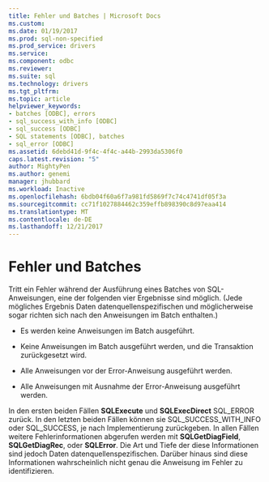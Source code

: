 ```yaml
---
title: Fehler und Batches | Microsoft Docs
ms.custom: 
ms.date: 01/19/2017
ms.prod: sql-non-specified
ms.prod_service: drivers
ms.service: 
ms.component: odbc
ms.reviewer: 
ms.suite: sql
ms.technology: drivers
ms.tgt_pltfrm: 
ms.topic: article
helpviewer_keywords:
- batches [ODBC], errors
- sql_success_with_info [ODBC]
- sql_success [ODBC]
- SQL statements [ODBC], batches
- sql_error [ODBC]
ms.assetid: 6debd41d-9f4c-4f4c-a44b-2993da5306f0
caps.latest.revision: "5"
author: MightyPen
ms.author: genemi
manager: jhubbard
ms.workload: Inactive
ms.openlocfilehash: 6bdb04f60a6f7a981fd5869f7c74c4741df05f3a
ms.sourcegitcommit: cc71f1027884462c359effb898390c8d97eaa414
ms.translationtype: MT
ms.contentlocale: de-DE
ms.lasthandoff: 12/21/2017
---
```

# <a name="errors-and-batches"></a>Fehler und Batches
Tritt ein Fehler während der Ausführung eines Batches von SQL-Anweisungen, eine der folgenden vier Ergebnisse sind möglich. (Jede mögliches Ergebnis Daten datenquellenspezifischen und möglicherweise sogar richten sich nach den Anweisungen im Batch enthalten.)  
  
-   Es werden keine Anweisungen im Batch ausgeführt.  
  
-   Keine Anweisungen im Batch ausgeführt werden, und die Transaktion zurückgesetzt wird.  
  
-   Alle Anweisungen vor der Error-Anweisung ausgeführt werden.  
  
-   Alle Anweisungen mit Ausnahme der Error-Anweisung ausgeführt werden.  
  
 In den ersten beiden Fällen **SQLExecute** und **SQLExecDirect** SQL_ERROR zurück. In den letzten beiden Fällen können sie SQL_SUCCESS_WITH_INFO oder SQL_SUCCESS, je nach Implementierung zurückgeben. In allen Fällen weitere Fehlerinformationen abgerufen werden mit **SQLGetDiagField**, **SQLGetDiagRec**, oder **SQLError**. Die Art und Tiefe der diese Informationen sind jedoch Daten datenquellenspezifischen. Darüber hinaus sind diese Informationen wahrscheinlich nicht genau die Anweisung im Fehler zu identifizieren.
